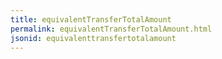 ```yaml
---
title: equivalentTransferTotalAmount
permalink: equivalentTransferTotalAmount.html
jsonid: equivalenttransfertotalamount
---
```


